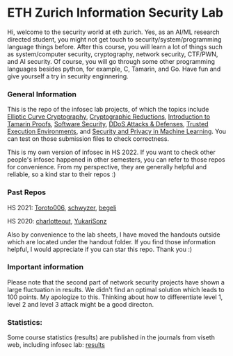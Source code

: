 # ETH Zurich Information Security Lab

Hi, welcome to the security world at eth zurich. Yes, as an AI/ML research directed student, you might not get touch to security/system/programming language things before. After this course, you will learn a lot of things such as system/computer security, cryptography, network security, CTF/PWN, and AI security. Of course, you will go through some other programming languages besides python, for example, C, Tamarin, and Go. Have fun and give yourself a try in security enginnering.

### General Information

This is the repo of the infosec lab projects, of which the topics include [Elliptic Curve Cryptography](https://github.com/jiaqingxie/infosec-lab/tree/main/module_1), [Cryptographic Reductions](https://github.com/jiaqingxie/infosec-lab/tree/main/module_2), [Introduction to Tamarin Proofs](https://github.com/jiaqingxie/infosec-lab/tree/main/module_3), [Software Security](https://github.com/jiaqingxie/infosec-lab/tree/main/module_4), [DDoS Attacks & Defenses](https://github.com/jiaqingxie/infosec-lab/tree/main/module_5), [Trusted Execution Environments](https://github.com/jiaqingxie/infosec-lab/tree/main/module_6), and [Security and Privacy in Machine Learning](https://github.com/jiaqingxie/infosec-lab/tree/main/module_7). You can test on those submission files to check correctness.

This is my own version of infosec in HS 2022. If you want to check other people's infosec happened in other semesters, you can refer to those repos for convenience. From my perspective, they are generally helpful and reliable, so a kind star to their repos :) 

### Past Repos

HS 2021: [Toroto006](https://github.com/Toroto006/InfoSecLab-ETHZ-HS21), [schwyzer](https://github.com/schwyzer/ISL-ETHZ-2021), [begeli](https://github.com/begeli/information-security-lab-projects)

HS 2020: [charlotteout](https://github.com/charlotteout/Information-Security-Stuff), [YukariSonz](https://github.com/YukariSonz/ETHZ_inforsec_lab)

Also by convenience to the lab sheets, I have moved the handouts outside which are located under the handout folder.
If you find those information helpful, I would appreciate if you can star this repo. Thank you :) 

### Important information

Please note that the second part of network security projects have shown a large fluctuation in results. We didn't find an optimal solution which leads to 100 points. My apologize to this. Thinking about how to differentiate level 1, level 2 and level 3 attack might be a good directon. 

### Statistics: 

Some course statistics (results) are published in the journals from viseth web, including infosec lab: [results](https://vis.ethz.ch/en/visionen/archive/)


